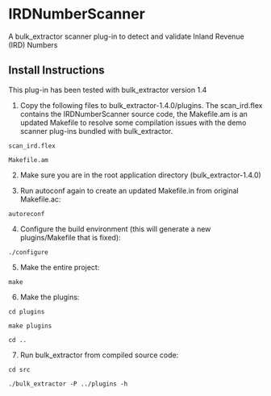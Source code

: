# IRDNumberScanner

A bulk_extractor scanner plug-in to detect and validate Inland Revenue (IRD) Numbers

## Install Instructions

This plug-in has been tested with bulk_extractor version 1.4

1) Copy the following files to bulk\_extractor-1.4.0/plugins. The scan\_ird.flex contains the IRDNumberScanner source code, the Makefile.am is an updated Makefile to resolve some compilation issues with the demo scanner plug-ins bundled with bulk_extractor. 

`scan_ird.flex`

`Makefile.am`

2) Make sure you are in the root application directory (bulk_extractor-1.4.0)

3) Run autoconf again to create an updated Makefile.in from original Makefile.ac:

`autoreconf`

4) Configure the build environment (this will generate a new plugins/Makefile that is fixed):

`./configure`

5) Make the entire project:

`make`
       
6) Make the plugins:

`cd plugins`

`make plugins`

`cd ..`
       
7) Run bulk_extractor from compiled source code:
 
`cd src`

`./bulk_extractor -P ../plugins -h`

